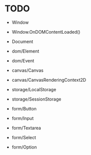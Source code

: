 
# TODO

- Window
- Window.OnDOMContentLoaded()

- Document

- dom/Element
- dom/Event

- canvas/Canvas
- canvas/CanvasRenderingContext2D

- storage/LocalStorage
- storage/SessionStorage

- form/Button
- form/Input
- form/Textarea
- form/Select
- form/Option

